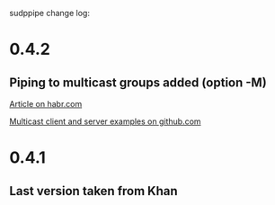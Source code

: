 sudppipe change log:

# 0.4.2

## Piping to multicast groups added (option -M)

[Article on habr.com](https://habr.com/ru/post/141021/)

[Multicast client and server examples on github.com](https://gist.github.com/hostilefork/f7cae3dc33e7416f2dd25a402857b6c6)

# 0.4.1

## Last version taken from Khan
